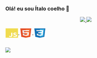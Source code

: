 ### Olá! eu sou Ítalo coelho 👋

<div align="center">
  <a href="https://github.com/olati109">
  <img height="180em" src="https://github-readme-stats.vercel.app/api?username=olati109&show_icons=true&theme=github_dark&include_all_commits=true&count_private=true"/>
  <img height="180em" src="https://github-readme-stats.vercel.app/api/top-langs/?username=olati109&layout=compact&langs_count=7&theme=github_dark"/>
</div>
<div style="display: inline_block"><br>
  <img align="center" alt="ital-Js" height="30" width="40" src="https://raw.githubusercontent.com/devicons/devicon/master/icons/javascript/javascript-plain.svg">
  <img align="center" alt="ital-HTML" height="30" width="40" src="https://raw.githubusercontent.com/devicons/devicon/master/icons/html5/html5-original.svg">
  <img align="center" alt="ital-CSS" height="30" width="40" src="https://raw.githubusercontent.com/devicons/devicon/master/icons/css3/css3-original.svg">
</div>


##
  
<div> 
  <a href = "mailto:italocoelho109@gmail.com"><img src="https://img.shields.io/badge/-Gmail-%23333?style=for-the-badge&logo=gmail&logoColor=white" target="_blank"></a>
</div>
